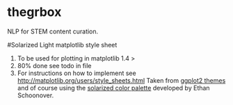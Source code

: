 thegrbox
========

NLP for STEM content curation.  

#Solarized Light matplotlib style sheet
1.  To be used for plotting in matplotlib 1.4 >
2.  80% done see todo in file 
3.  For instructions on how to implement see http://matplotlib.org/users/style_sheets.html
Taken from [ggplot2 themes](https://github.com/jrnold/ggthemes) and of course using the [solarized color palette](http://ethanschoonover.com/solarized) developed by Ethan Schoonover.
